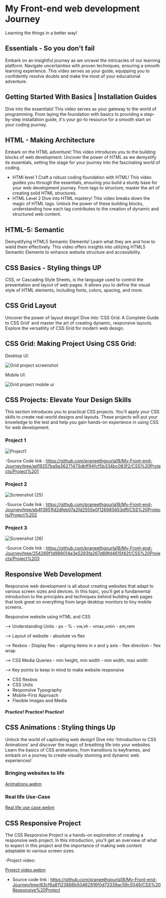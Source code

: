 # My Front-end web development Journey
Learning the things in a better way!
## Essentials - So you don't fail
Embark on an insightful journey as we unravel the intricacies of our learning platform. Navigate uncertainties with proven techniques, ensuring a smooth learning experience. This video serves as your guide, equipping you to confidently resolve doubts and make the most of your educational adventure.

## Getting Started With Basics | Installation Guides
Dive into the essentials! This video serves as your gateway to the world of programming. From laying the foundation with basics to providing a step-by-step installation guide, it's your go-to resource for a smooth start on your coding journey.

## HTML - Making Architecture
Embark on the HTML adventure! This video introduces you to the building blocks of web development. Uncover the power of HTML as we demystify its essentials, setting the stage for your journey into the fascinating world of coding.

 * HTMl level 1 Craft a robust coding foundation with HTML! This video guides you through the essentials, ensuring you build a sturdy base for your web development journey. From tags to structure, master the art of creating solid HTML structures.
* HTML Level 2 Dive into HTML mastery! This video breaks down the magic of HTML tags. Unlock the power of these building blocks, understanding how each tag contributes to the creation of dynamic and structured web content.
## HTML-5: Semantic
Demystifying HTML5 Semantic Elements! Learn what they are and how to wield them effectively. This video offers insights into utilizing HTML5 Semantic Elements to enhance website
structure and accessibility.

## CSS Basics - Styling things UP
CSS, or Cascading Style Sheets, is the language used to control the presentation and layout of web pages. It allows you to define the visual style of HTML elements, including fonts, colors, spacing, and more.

## CSS Grid Layout
Uncover the power of layout design! Dive into 'CSS Grid: A Complete Guide to CSS Grid' and master the art of creating dynamic, responsive layouts. Explore the versatility of CSS Grid for modern web design.


## CSS Grid: Making Project Using CSS Grid:

Desktop UI:

![Grid project screenshot](https://github.com/praneethgourla18/My-Front-end-Journey/assets/154213100/4c812977-493d-4740-90b2-723ff9d50bef)




Mobile UI:

![Grid project mobile ui](https://github.com/praneethgourla18/My-Front-end-Journey/assets/154213100/2542d04a-5424-4516-96ef-61fa02406e78)


## CSS Projects: Elevate Your Design Skills
This section introduces you to practical CSS projects. You'll apply your CSS skills to create real-world designs and layouts. These projects will put your knowledge to the test and help you gain hands-on experience in using CSS for web development.

### Project 1

![Project1](https://github.com/praneethgourla18/My-Front-end-Journey/assets/154213100/ff693881-8a28-4630-b0ce-e28406cbe629)


-Source Code link : https://github.com/praneethgourla18/My-Front-end-Journey/tree/ad19257ba9a36271473dbff94fcf5b334bc083f2/CSS%20Projects/Project%201

### Project 2
![Screenshot (25)](https://github.com/praneethgourla18/My-Front-end-Journey/assets/154213100/93920a29-0616-4ab4-9b52-a58c3c17c6a1)



-Source Code link : https://github.com/praneethgourla18/My-Front-end-Journey/tree/eb4f3951fd2dfeb07a2fd2555e0f126985653dff/CSS%20Projects/Project%202

### Project 3 

![Screenshot (26)](https://github.com/praneethgourla18/My-Front-end-Journey/assets/154213100/4e1cae5a-6c96-4223-b501-4f66f3a41a07)


-Source Code link : https://github.com/praneethgourla18/My-Front-end-Journey/tree/254269f1d989014e3e5293fa267d69fd4615f42f/CSS%20Projects/Project%203

## Responsive Web Development
Responsive web development is all about creating websites that adapt to various screen sizes and devices. In this topic, you'll get a fundamental introduction to the principles and techniques behind building web pages that look great on everything from large desktop monitors to tiny mobile screens.

Responsive website using HTML and CSS

--> Understanding Units - px - % - vw,vh - vmax,vmin - em,rem

--> Layout of website - absolute vs flex

--> flexbox - Display flex - aligning items in x and y axis - flex direction - flex wrap

--> CSS Media Queries - min height, min width - min width, max width

--> Key points to keep in mind to make website responsive

* CSS flexbox
* CSS Units
* Responsive Typography
* Mobile-First Approach
* Flexible Images and Media
#### Practice! Practice! Practice!

## CSS Animations : Styling things Up
Unlock the world of captivating web design! Dive into 'Introduction to CSS Animations' and discover the magic of breathing life into your websites. Learn the basics of CSS animations, from transitions to keyframes, and embark on a journey to create visually stunning and dynamic web experiences!


### Bringing websites to life

[Animations.webm](https://github.com/praneethgourla18/My-Front-end-Journey/assets/154213100/fab3dfed-1d4a-47d7-b880-c9ea3f07e695)


### Real life Use-Case
[Real life use case.webm](https://github.com/praneethgourla18/My-Front-end-Journey/assets/154213100/8908b481-e547-48c7-897a-284bdafce50e)


## CSS Responsive Project
The CSS Responsive Project is a hands-on exploration of creating a responsive web project. In this introduction, you'll get an overview of what to expect in this project and the importance of making web content adaptable to various screen sizes.



-Project video:

[Project video.webm](https://github.com/praneethgourla18/My-Front-end-Journey/assets/154213100/cfe09058-7f52-493c-9cbb-b8660c868a88)


- Source code link : https://github.com/praneethgourla18/My-Front-end-Journey/tree/83cf6a81123866b50462916f0d73339ac59c5049/CSS%20Responsive%20Project


